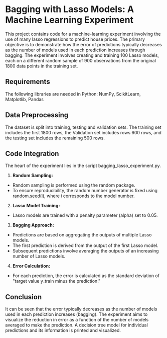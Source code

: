 # Bagging with Lasso Models: A Machine Learning Experiment <br />
This project contains code for a machine-learning experiment involving the use of many lasso regressions to predict house prices. 
The primary objective is to demonstrate how the error of predictions typically decreases as the number of models used in each prediction increases through bagging. 
The experiment involves creating and training 100 Lasso models, each on a different random sample of 900 observations from the original 1800 data points in the training set.

## Requirements <br />
The following libraries are needed in Python: NumPy, ScikitLearn, Matplotlib, Pandas

## Data Preprocessing <br />
The dataset is split into training, testing and validation sets. 
The training set includes the first 1800 rows, the Validation set includes rows 600 rows, and the testing set includes the remaining 500 rows. 

## Code Integration <br />
The heart of the experiment lies in the script bagging_lasso_experiment.py. 

1. **Random Sampling:**
- Random sampling is performed using the random package.
- To ensure reproducibility, the random number generator is fixed using random.seed(i), where i corresponds to the model number.

2. **Lasso Model Training:**
- Lasso models are trained with a penalty parameter (alpha) set to 0.05.

3. **Bagging Approach:**
- Predictions are based on aggregating the outputs of multiple Lasso models.
- The first prediction is derived from the output of the first Lasso model.
- Subsequent predictions involve averaging the outputs of an increasing number of Lasso models.

4. **Error Calculation:**
- For each prediction, the error is calculated as the standard deviation of "target value y_train minus the prediction."

## Conclusion <br />
It can be seen that the error typically decreases as the number of models used in each prediction increases (bagging). 
The experiment aims to visualize the reduction in error as a function of the number of models averaged to make the prediction.
A decision tree model for individual predictions and its information is printed and visualized.
